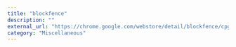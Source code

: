 ```yaml
---
title: "blockfence"
description: ""
external_url: "https://chrome.google.com/webstore/detail/blockfence/cpgbcelefhmacblaocimfilfnchkghba"
category: "Miscellaneous"
---
```

